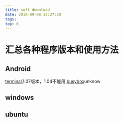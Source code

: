 ```yaml
---
title: soft download
date: 2019-09-08 15:27:38
tags:
top: 6
---
```

# 汇总各种程序版本和使用方法
## Android
[terminal](https://pan.baidu.com/s/13BXB1ZZr2cLyW8NNbDwmUQ),1.07版本，1.04不能用
[busybox]()unknow

## windows

## ubuntu